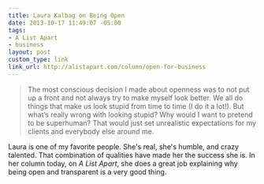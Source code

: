 ```yaml
---
title: Laura Kalbag on Being Open
date: 2013-10-17 11:49:07 -05:00
tags:
- A List Apart
- business
layout: post
custom_type: link
link_url: http://alistapart.com/column/open-for-business
---
```


> The most conscious decision I made about openness was to not put up a front and not always try to make myself look better. We all do things that make us look stupid from time to time (I do it a lot!). But what’s really wrong with looking stupid? Why would I want to pretend to be superhuman? That would just set unrealistic expectations for my clients and everybody else around me.

Laura is one of my favorite people. She's real, she's humble, and crazy talented. That combination of qualities have made her the success she is. In her column today, on *A List Apart*, she does a great job explaining why being open and transparent is a very good thing.
